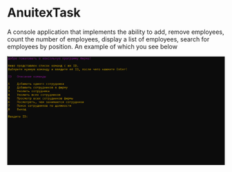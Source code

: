# AnuitexTask



A console application that implements the ability to add, remove employees, count the number of employees, display a list of employees, search for employees by position. 
An example of which you see below

![Image alt](https://github.com/BOGovik/AnuitexTask/blob/main/TestView.gif)
